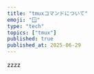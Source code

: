 ```yaml
---
title: "tmuxコマンドについて"
emoji: "🪟"
type: "tech"
topics: ["tmux"]
published: true
published_at: 2025-06-29
---
```


zzzz
